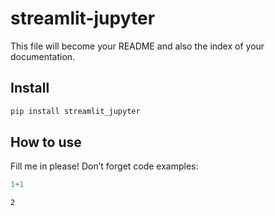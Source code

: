 streamlit-jupyter
================

<!-- WARNING: THIS FILE WAS AUTOGENERATED! DO NOT EDIT! -->

This file will become your README and also the index of your
documentation.

## Install

``` sh
pip install streamlit_jupyter
```

## How to use

Fill me in please! Don’t forget code examples:

``` python
1+1
```

    2
